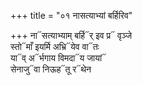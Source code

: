 +++
title = "०१ नासत्याभ्यां बर्हिरिव"

+++
ना᳓सत्याभ्याम् बर्हि᳓र् इव प्र᳓ वृञ्जे  
स्तो᳓माँ इयर्मि अभ्रि᳓येव वा᳓तः  
या᳓व् अ᳓र्भगाय विमदा᳓य जायां᳓  
सेनाजु᳓वा निऊह᳓तू र᳓थेन